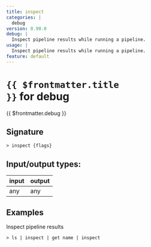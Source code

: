 ```yaml
---
title: inspect
categories: |
  debug
version: 0.90.0
debug: |
  Inspect pipeline results while running a pipeline.
usage: |
  Inspect pipeline results while running a pipeline.
feature: default
---
```


<!-- This file is automatically generated. Please edit the command in https://github.com/nushell/nushell instead. -->

# <code>{{ $frontmatter.title }}</code> for debug

<div class='command-title'>{{ $frontmatter.debug }}</div>

## Signature

`> inspect {flags} `

## Input/output types:

| input | output |
| ----- | ------ |
| any   | any    |

## Examples

Inspect pipeline results

```nu
> ls | inspect | get name | inspect

```
